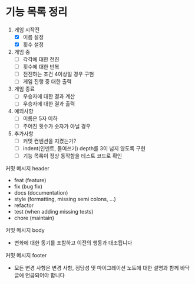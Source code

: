 # 기능 목록 정리

1. 게임 시작전
    - [x]  이름 설정
    - [x]  횟수 설정
2. 게임 중
    - [ ]  각각에 대한 전진
    - [ ]  횟수에 대한 반복
    - [ ]  전진하는 조건 4이상일 경우 구현
    - [ ]  게임 진행 중 대한 출력
3. 게임 종료
    - [ ]  우승자에 대한 결과 계산
    - [ ]  우승자에 대한 결과 출력
4. 예외사항
    - [ ]  이름은 5자 이하
    - [ ]  주어진 횟수가 숫자가 아닐 경우
5. 추가사항
    - [ ]  커밋 컨벤션을 지켰는가?
    - [ ]  indent(인덴트, 들여쓰기) depth를 3이 넘지 않도록 구현
    - [ ]  기능 목록이 정상 동작함을 테스트 코드로 확인

커밋 메시지 header

- feat (feature)
- fix (bug fix)
- docs (documentation)
- style (formatting, missing semi colons, …)
- refactor
- test (when adding missing tests)
- chore (maintain)

커밋 메시지 body

- 변화에 대한 동기를 포함하고 이전의 행동과 대조됩니다

커밋 메시지 footer

- 모든 변경 사항은 변경 사항, 정당성 및 마이그레이션 노트에 대한 설명과 함께 바닥글에 언급되어야 합니다